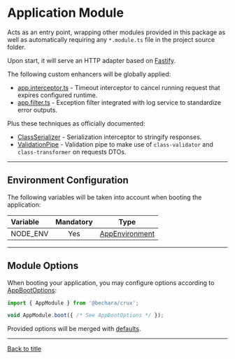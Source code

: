# Application Module

Acts as an entry point, wrapping other modules provided in this package as well as automatically requiring any `*.module.ts` file in the project source folder.

Upon start, it will serve an HTTP adapter based on [Fastify](https://www.fastify.io/).

The following custom enhancers will be globally applied:

- [app.interceptor.ts](../../source/app/app.interceptor.ts) - Timeout interceptor to cancel running request that expires configured runtime.
- [app.filter.ts](../../source/app/app.filter.ts) - Exception filter integrated with log service to standardize error outputs.

Plus these techniques as officially documented:

* [ClassSerializer](https://docs.nestjs.com/techniques/serialization#serialization) - Serialization interceptor to stringify responses.
* [ValidationPipe](https://docs.nestjs.com/techniques/validation#validation) - Validation pipe to make use of `class-validator` and `class-transformer` on requests DTOs.

---

## Environment Configuration

The following variables will be taken into account when booting the application:

Variable | Mandatory | Type
:--- | :---: | :---:
NODE_ENV | Yes | [AppEnvironment](source/app/app.enum/app.environment.ts)

---

## Module Options

When booting your application, you may configure options according to [AppBootOptions](../../source/app/app.interface.ts):

```ts
import { AppModule } from '@bechara/crux';

void AppModule.boot({ /* See AppBootOptions */ });
```

Provided options will be merged with [defaults](../../source/app/app.config.ts).

---

[Back to title](../../README.md)
